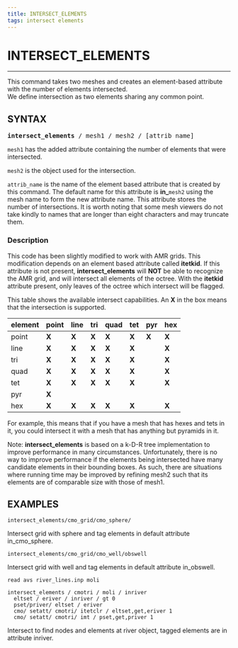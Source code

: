 ```yaml
---
title: INTERSECT_ELEMENTS
tags: intersect elements
---
```


# INTERSECT_ELEMENTS

------------------------

This command takes two meshes and creates an element-based attribute with the number of elements intersected.
<br> We define intersection as two elements sharing any common point.


## SYNTAX

<pre>
<b>intersect_elements</b> / mesh1 / mesh2 / [attrib_name]
</pre>


`mesh1` has the added attribute containing the number of elements that were intersected.


`mesh2` is the object used for the intersection.


`attrib_name` is the name of the element based attribute that is created by this command. The default name for this
 attribute is **in_**`mesh2` using the mesh name to form the new attribute name.
 This attribute stores the number of intersections.  It is worth noting that some mesh viewers do not
 take kindly to names that are longer than eight characters and may truncate them.


### Description


This code has been slightly modified to work with AMR grids. This modification depends on an element based attribute called **itetkid**. If this attribute is not present, **intersect_elements** will **NOT** be able to recognize the AMR
 grid, and will intersect all elements of the octree. With the **itetkid** attribute present, only leaves of the octree which intersect will be flagged.


This table shows the available intersect capabilities. An **X** in the box means that the intersection is supported.



| element |  point   | line     |  tri     |   quad   |  tet     |   pyr     |   hex
| :------- | :-------  | :-------  | :-------  |  :------- |  :------- |  :-------  |  :-------
| point |  **X**  | **X** | **X** | **X** | **X** | **X** | **X**
| line |  **X** | **X** | **X** | **X** | **X** |         |     **X**
| tri  |   **X**  | **X** | **X** | **X** | **X** |      |    **X**
| quad |  **X** | **X** | **X** | **X** | **X** |       |    **X**
| tet |   **X** | **X** | **X** | **X** | **X** |       |    **X**
| pyr |   **X** |       |        |      |       |      |     
| hex |   **X** | **X** | **X** | **X** | **X** |       |     **X**



For example, this means that if you have a mesh that has hexes and tets in it, you could intersect it with a mesh that has anything but
 pyramids in it.

  
Note: **intersect_elements** is based on a k-D-R tree implementation to improve performance in many circumstances.
 Unfortunately, there is no way to improve performance if the elements being intersected have many candidate elements in their bounding
 boxes. As such, there are situations where running time may be improved by refining mesh2 such that its elements are of comparable
 size with those of mesh1.

 

## EXAMPLES

```
intersect_elements/cmo_grid/cmo_sphere/
```
Intersect grid with sphere and tag elements in default attribute in_cmo_sphere.

```
intersect_elements/cmo_grid/cmo_well/obswell
```
Intersect grid with well and tag elements in default attribute in_obswell.

```
read avs river_lines.inp moli

intersect_elements / cmotri / moli / inriver
  eltset / eriver / inriver / gt 0
  pset/priver/ eltset / eriver
  cmo/ setatt/ cmotri/ itetclr / eltset,get,eriver 1
  cmo/ setatt/ cmotri/ imt / pset,get,priver 1
```
Intersect to find nodes and elements at river object, tagged elements are in attribute inriver.

 

